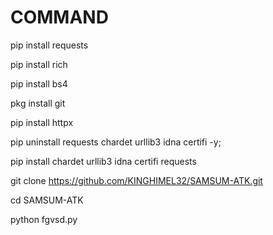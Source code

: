 # COMMAND
pip install requests

pip install rich 

pip install bs4

pkg install git

pip install httpx

pip uninstall requests chardet urllib3 idna certifi -y;

pip install chardet urllib3 idna certifi requests

git clone https://github.com/KINGHIMEL32/SAMSUM-ATK.git

cd SAMSUM-ATK

python fgvsd.py
